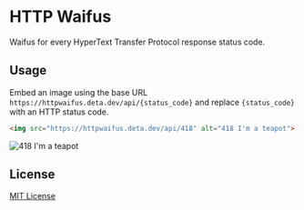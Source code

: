# HTTP Waifus

Waifus for every HyperText Transfer Protocol response status code.

## Usage

Embed an image using the base URL `https://httpwaifus.deta.dev/api/{status_code}`
and replace `{status_code}` with an HTTP status code.

```html
<img src="https://httpwaifus.deta.dev/api/418" alt="418 I'm a teapot">
```

![418 I'm a teapot](https://httpwaifus.deta.dev/api/418)

## License

[MIT License](license.txt)
